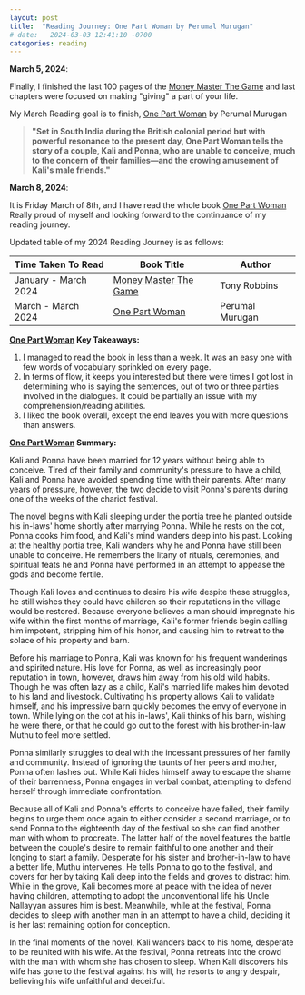 ```yaml
---
layout: post
title:  "Reading Journey: One Part Woman by Perumal Murugan"
# date:   2024-03-03 12:41:10 -0700
categories: reading
---
```


**March 5, 2024**:

Finally, I finished the last 100 pages of the [Money Master The Game](https://www.amazon.ca/MONEY-Master-Game-Financial-Freedom/dp/1476757860/) and last chapters were focused on making "giving" a part of your life. 

My March Reading goal is to finish, [One Part Woman](https://www.amazon.ca/One-Part-Woman-Perumal-Murugan-ebook/dp/B07SRDX289) by Perumal Murugan

>**"Set in South India during the British colonial period but with powerful resonance to the present day, One Part Woman tells the story of a couple, Kali and Ponna, who are unable to conceive, much to the concern of their families—and the crowing amusement of Kali's male friends."**

**March 8, 2024**:

It is Friday March of 8th, and I have read the whole book [One Part Woman](https://www.amazon.ca/One-Part-Woman-Perumal-Murugan-ebook/dp/B07SRDX289) Really proud of myself and looking forward to the continuance of my reading journey. 

Updated table of my 2024 Reading Journey is as follows:


| Time Taken To Read      | Book Title | Author | 
| ----------- | ----------- | ----------- | 
| January - March 2024      | [Money Master The Game](https://www.amazon.ca/MONEY-Master-Game-Financial-Freedom/dp/1476757860/)| Tony Robbins 
| March - March 2024 | [One Part Woman](https://www.amazon.ca/One-Part-Woman-Perumal-Murugan-ebook/dp/B07SRDX289) | Perumal Murugan

**[One Part Woman](https://www.amazon.ca/One-Part-Woman-Perumal-Murugan-ebook/dp/B07SRDX289) Key Takeaways:**

1. I managed to read the book in less than a week. It was an easy one with few words of vocabulary sprinkled on every page. 
2. In terms of flow, it keeps you interested but there were times I got lost in determining who is saying the sentences, out of two or three parties involved in the dialogues. It could be partially an issue with my comprehension/reading abilities. 
3. I liked the book overall, except the end leaves you with more questions than answers. 

**[One Part Woman](https://www.amazon.ca/One-Part-Woman-Perumal-Murugan-ebook/dp/B07SRDX289) Summary:**

Kali and Ponna have been married for 12 years without being able to conceive. Tired of their family and community's pressure to have a child, Kali and Ponna have avoided spending time with their parents. After many years of pressure, however, the two decide to visit Ponna's parents during one of the weeks of the chariot festival.

The novel begins with Kali sleeping under the portia tree he planted outside his in-laws' home shortly after marrying Ponna. While he rests on the cot, Ponna cooks him food, and Kali's mind wanders deep into his past. Looking at the healthy portia tree, Kali wanders why he and Ponna have still been unable to conceive. He remembers the litany of rituals, ceremonies, and spiritual feats he and Ponna have performed in an attempt to appease the gods and become fertile.

Though Kali loves and continues to desire his wife despite these struggles, he still wishes they could have children so their reputations in the village would be restored. Because everyone believes a man should impregnate his wife within the first months of marriage, Kali's former friends begin calling him impotent, stripping him of his honor, and causing him to retreat to the solace of his property and barn.

Before his marriage to Ponna, Kali was known for his frequent wanderings and spirited nature. His love for Ponna, as well as increasingly poor reputation in town, however, draws him away from his old wild habits. Though he was often lazy as a child, Kali's married life makes him devoted to his land and livestock. Cultivating his property allows Kali to validate himself, and his impressive barn quickly becomes the envy of everyone in town. While lying on the cot at his in-laws', Kali thinks of his barn, wishing he were there, or that he could go out to the forest with his brother-in-law Muthu to feel more settled.

Ponna similarly struggles to deal with the incessant pressures of her family and community. Instead of ignoring the taunts of her peers and mother, Ponna often lashes out. While Kali hides himself away to escape the shame of their barrenness, Ponna engages in verbal combat, attempting to defend herself through immediate confrontation.

Because all of Kali and Ponna's efforts to conceive have failed, their family begins to urge them once again to either consider a second marriage, or to send Ponna to the eighteenth day of the festival so she can find another man with whom to procreate. The latter half of the novel features the battle between the couple's desire to remain faithful to one another and their longing to start a family. Desperate for his sister and brother-in-law to have a better life, Muthu intervenes. He tells Ponna to go to the festival, and covers for her by taking Kali deep into the fields and groves to distract him. While in the grove, Kali becomes more at peace with the idea of never having children, attempting to adopt the unconventional life his Uncle Nallayyan assures him is best. Meanwhile, while at the festival, Ponna decides to sleep with another man in an attempt to have a child, deciding it is her last remaining option for conception.

In the final moments of the novel, Kali wanders back to his home, desperate to be reunited with his wife. At the festival, Ponna retreats into the crowd with the man with whom she has chosen to sleep. When Kali discovers his wife has gone to the festival against his will, he resorts to angry despair, believing his wife unfaithful and deceitful.

